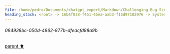 ```yaml
---
file: /home/pedro/Documents/chatgpt_export/Markdown/Challenging Bug Scenarios.md
heading_stack: <root> -> 16b4f038-f461-4bea-aab3-f16d97102976 -> System -> f030f68c-1381-4970-ab86-0ddb5dbec373 -> System -> aaa2a9a6-bc09-4eb8-ade3-de667199f255 -> User -> 297b2268-6318-4cbd-8782-30c76dd52aa2 -> Assistant -> Scenario 1: Race Condition in Multithreading -> Scenario 2: Memory Leak -> Scenario 3: Heisenbug (Behavior changes under observation) -> Scenario 4: Non-Deterministic Behavior -> aaa2da28-e469-4aab-accc-b52d7aa18433 -> User -> 24b2a49b-4ec7-4808-8cb2-7a985f77921f -> Assistant -> Scenario 1: Nested Async Calls Hiding a Deadlock -> Scenario 2: Data Corruption due to Inconsistent Global State -> Scenario 3: Intermittent Failure due to Uninitialized Variable -> Scenario 4: Floating-Point Error in Financial Calculation -> aaa2f2f6-ffae-4515-a01d-078e412919d2 -> User -> ea8eacaa-5157-4848-b99b-ba96457a30cb -> Assistant -> Possible Ideas for Complex Scenario -> Selected Scenario: Time Series Data Analysis for Stock Prices -> aaa2c237-68df-47bf-9959-baeb804e76b0 -> User -> eb42b169-6cb1-45a4-9f6d-5175e7cd6d59 -> Assistant -> Revised Scenario: Web Server Request Handler -> Context -> Bug -> Twists -> aaa26fef-a7d8-43cb-a41f-1d1f07b4b07c -> User -> 0469f307-315f-4abd-a1ce-0079b4c214b0 -> Assistant -> aaa299f1-d3ee-4781-809d-87cb8c9b9767 -> User -> 9830efd5-bea1-4d3e-b660-7eb64cc3ad84 -> Assistant -> 453b2f6c-2787-45cf-b480-48b77cfcb1bc -> Tool -> 66a1d116-ea85-4cf1-8c2d-fb59c2f9ac6d -> Assistant -> aaa2dd69-0069-4b1d-af25-9475670bcb98 -> User -> 9c560e5d-2297-4a3e-ae43-f627a125f802 -> Assistant -> 91af98b8-c9e8-409e-8190-185b88dd45f0 -> Tool -> 1a1418dd-269f-4117-9a9e-3e725aa6c5b8 -> Assistant -> aaa2c77e-57c0-4908-92cf-833893de8d1c -> User -> 8d955703-8027-4735-bc68-51afc3b4423d -> Assistant -> 81a7124d-1b7a-4db3-b6b1-2ef8cce90635 -> Assistant -> 094cda0d-7ac0-4751-a034-51a54bf9aea7 -> Tool -> de23b791-ca83-405d-9d24-41331a11dc0b -> Assistant -> b06e2d5f-da66-404b-ad26-d1fe4366c4ab -> Assistant -> 7e7c82a9-8aa5-48fe-a418-9d42482d501a -> Tool -> f7d98eaa-14c1-4f86-ac1c-140f40efdbee -> Assistant -> 5e095d28-6030-4de7-bc29-61683b797837 -> Assistant -> aaa22a59-b8c1-447b-a3a7-7310a5774a1f -> User -> e2144a6b-42c0-400f-ae17-72ef10b5a37f -> Assistant -> 81160a7d-5788-46c1-b01f-b64351a67548 -> Tool -> d3415e53-1529-4d9c-8acd-2a82a2859e1b -> Assistant -> 094938bc-050d-4862-877b-dfedcfd88a9b
---
```

###### 094938bc-050d-4862-877b-dfedcfd88a9b
[parent ⬆️](#d3415e53-1529-4d9c-8acd-2a82a2859e1b)
